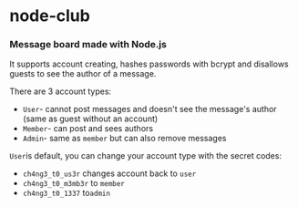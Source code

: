 # node-club

### Message board made with Node.js

It supports account creating, hashes passwords with bcrypt and disallows guests to see the author of a message.

There are 3 account types:
* `User`- cannot post messages and doesn't see the message's author (same as guest without an account)
* `Member`- can post and sees authors
* `Admin`- same as `member` but can also remove messages

`User`is default, you can change your account type with the secret codes:
* `ch4ng3_t0_us3r` changes account back to `user`
* `ch4ng3_t0_m3mb3r` to `member`
* `ch4ng3_t0_1337` to`admin`
